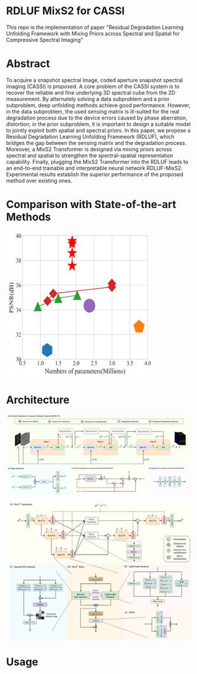 # RDLUF MixS2 for CASSI


This repo is the implementation of paper "Residual Degradation Learning Unfolding Framework with Mixing Priors across Spectral and Spatial for Compressive Spectral Imaging"


# Abstract

To acquire a snapshot spectral image, coded aperture snapshot spectral imaging (CASSI) is proposed. A core problem of the CASSI system is to recover the reliable and fine underlying 3D spectral cube from the 2D measurement. By alternately solving a data subproblem and a prior subproblem, deep unfolding methods achieve good performance. However, in the data subproblem, the used sensing matrix is ill-suited for the real degradation process due to the device errors caused by phase aberration, distortion; in the prior subproblem,  it is important to design a suitable model to jointly exploit both spatial and spectral priors. In this paper, we propose a Residual Degradation Learning Unfolding Framework (RDLUF), which bridges the gap between the sensing matrix and the degradation process. Moreover, a MixS2 Transformer is designed via mixing priors across spectral and spatial to strengthen the spectral-spatial representation capability. Finally, plugging the MixS2 Transformer into the RDLUF leads to an end-to-end trainable and interpretable neural network RDLUF-MixS2. Experimental results establish the superior performance of the proposed method over existing ones.

# Comparison with State-of-the-art Methods

<img src="https://github.com/ShawnDong98/RDLUF_MixS2/blob/master/figures/performance.png" width = "400" height = "400" alt="" align=center/>

# Architecture

![](./figures/RDLUF.png)

![](./figures/MixS2T.png)

# Usage 

